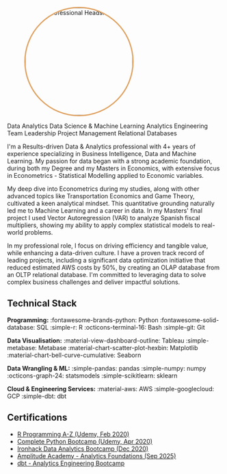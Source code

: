 <div class="profile-header-flex">
    
<figure class="profile-image-container">
        <img src="/assets/headshot.jpeg" 
             alt="Your Professional Headshot"
             class="profile-image" 
             style="border-radius: 50%; 
                    width: 250px; 
                    height: 250px; 
                    object-fit: cover;
                    border: 3px solid #E0A465;"> 
    </figure>
    
<div class="profile-text">
<div class="tag-container">
    <span class="tag">Data Analytics</span>
    <span class="tag">Data Science & Machine Learning</span>
    <span class="tag">Analytics Engineering</span>
    </div>
<div class="tag-container">
    <span class="tag">Team Leadership</span>
    <span class="tag">Project Management</span>
    <span class="tag">Relational Databases</span>
    </div>

<p>I'm a Results-driven Data & Analytics professional with 4+ years of experience specializing in Business Intelligence, Data and Machine Learning. My passion for data began with a strong academic foundation, during both my Degree and my Masters in Economics, with extensive focus in Econometrics - Statistical Modelling applied to Economic variables.</p>

<p>My deep dive into Econometrics during my studies, along with other advanced topics like Transportation Economics and Game Theory, cultivated a keen analytical mindset. This quantitative grounding naturally led me to Machine Learning and a career in data. In my Masters' final project I used Vector Autoregression (VAR) to analyze Spanish fiscal multipliers, showing my ability to apply complex statistical models to real-world problems.</p> </div> </div>
<p class="mt-lg">In my professional role, I focus on driving efficiency and tangible value, while enhancing a data-driven culture. I have a proven track record of leading projects, including a significant data optimization initiative that reduced estimated AWS costs by 50%, by creating an OLAP database from an OLTP relational database. I'm committed to leveraging data to solve complex business challenges and deliver impactful solutions.</p>

## Technical Stack
**Programming:**
<span class="tag"> :fontawesome-brands-python: Python</span>
<span class="tag"> :fontawesome-solid-database: SQL</span>
<span class="tag"> :simple-r: R</span>
<span class="tag"> :octicons-terminal-16: Bash</span>
<span class="tag"> :simple-git: Git</span>

**Data Visualisation:**
<span class="tag"> :material-view-dashboard-outline: Tableau</span>
<span class="tag"> :simple-metabase: Metabase</span>
<span class="tag"> :material-chart-scatter-plot-hexbin: Matplotlib</span>
<span class="tag"> :material-chart-bell-curve-cumulative: Seaborn</span>

**Data Wrangling & ML:**
<span class="tag"> :simple-pandas: pandas</span>
<span class="tag"> :simple-numpy: numpy</span>
<span class="tag"> :octicons-graph-24: statsmodels</span>
<span class="tag"> :simple-scikitlearn: sklearn</span>

**Cloud & Engineering Services:**
<span class="tag"> :material-aws: AWS</span>
<span class="tag"> :simple-googlecloud: GCP</span>
<span class="tag"> :simple-dbt: dbt</span>

## Certifications

* [R Programming A-Z (Udemy, Feb 2020)](https://www.udemy.com/certificate/UC-cd86bc93-02b8-4772-88e3-ccd138cc1e37/)
* [Complete Python Bootcamp (Udemy, Apr 2020)](https://www.udemy.com/certificate/UC-1e00b28a-1abd-406e-9640-ee3290cddf01/)
* [Ironhack Data Analytics Bootcamp (Dec 2020)](https://www.credential.net/8ff67d28-48de-4056-bea4-d4d332b309c5#acc.UjEficsn)
* [Amplitude Academy - Analytics Foundations (Sep 2025)](https://www.credly.com/badges/5cb393be-dda3-411c-af23-98c36cdfaf3e/linked_in_profile)
* [dbt - Analytics Engineering Bootcamp](https://www.udemy.com/certificate/UC-67ff5d94-b915-4c41-8de9-d1befd8289da/)